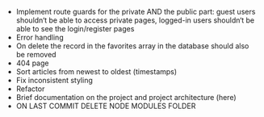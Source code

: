 - Implement route guards for the private AND the public part: guest users shouldn‘t be able to access private pages,        logged-in users shouldn‘t be able to see the login/register pages
- Error handling
- On delete the record in the favorites array in the database should also be removed
- 404 page
- Sort articles from newest to oldest (timestamps)
- Fix inconsistent styling
- Refactor
- Brief documentation on the project and project architecture (here)
- ON LAST COMMIT DELETE NODE MODULES FOLDER